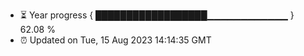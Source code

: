- ⏳ Year progress { ██████████████████▁▁▁▁▁▁▁▁▁▁▁▁ } 62.08 %
- ⏰ Updated on Tue, 15 Aug 2023 14:14:35 GMT

